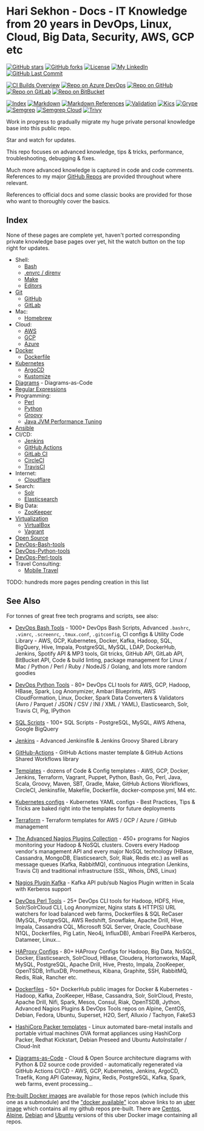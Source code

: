 # Hari Sekhon - Docs - IT Knowledge from 20 years in DevOps, Linux, Cloud, Big Data, Security, AWS, GCP etc

[![GitHub stars](https://img.shields.io/github/stars/HariSekhon/Docs?logo=github)](https://github.com/HariSekhon/Docs/stargazers)
[![GitHub forks](https://img.shields.io/github/forks/HariSekhon/Docs?logo=github)](https://github.com/HariSekhon/Docs/network)
[![License](https://img.shields.io/badge/license-MIT-green)](https://github.com/HariSekhon/Docs/blob/master/LICENSE)
[![My LinkedIn](https://img.shields.io/badge/LinkedIn%20Profile-HariSekhon-blue?logo=linkedin)](https://www.linkedin.com/in/HariSekhon/)
[![GitHub Last Commit](https://img.shields.io/github/last-commit/HariSekhon/Docs?logo=github)](https://github.com/HariSekhon/Docs/commits/master)

[![CI Builds Overview](https://img.shields.io/badge/CI%20Builds-Overview%20Page-blue?logo=circleci)](https://harisekhon.github.io/CI-CD/)
[![Repo on Azure DevOps](https://img.shields.io/badge/repo-Azure%20DevOps-0078D7?logo=azure%20devops)](https://dev.azure.com/HariSekhon/GitHub/_git/Docs)
[![Repo on GitHub](https://img.shields.io/badge/repo-GitHub-2088FF?logo=github)](https://github.com/HariSekhon/Docs)
[![Repo on GitLab](https://img.shields.io/badge/repo-GitLab-FCA121?logo=gitlab)](https://gitlab.com/HariSekhon/Docs)
[![Repo on BitBucket](https://img.shields.io/badge/repo-BitBucket-0052CC?logo=bitbucket)](https://bitbucket.org/HariSekhon/Docs)

[![Index](https://github.com/HariSekhon/Docs/actions/workflows/index.yaml/badge.svg)](https://github.com/HariSekhon/Docs/actions/workflows/index.yaml)
[![Markdown](https://github.com/HariSekhon/Docs/actions/workflows/markdown.yaml/badge.svg)](https://github.com/HariSekhon/Docs/actions/workflows/markdown.yaml)
[![Markdown References](https://github.com/HariSekhon/Docs/actions/workflows/markdown_references.yaml/badge.svg)](https://github.com/HariSekhon/Docs/actions/workflows/markdown_references.yaml)
[![Validation](https://github.com/HariSekhon/Docs/actions/workflows/validate.yaml/badge.svg)](https://github.com/HariSekhon/Docs/actions/workflows/validate.yaml)
[![Kics](https://github.com/HariSekhon/Docs/actions/workflows/kics.yaml/badge.svg)](https://github.com/HariSekhon/Docs/actions/workflows/kics.yaml)
[![Grype](https://github.com/HariSekhon/Docs/actions/workflows/grype.yaml/badge.svg)](https://github.com/HariSekhon/Docs/actions/workflows/grype.yaml)
[![Semgrep](https://github.com/HariSekhon/Docs/actions/workflows/semgrep.yaml/badge.svg)](https://github.com/HariSekhon/Docs/actions/workflows/semgrep.yaml)
[![Semgrep Cloud](https://github.com/HariSekhon/Docs/actions/workflows/semgrep-cloud.yaml/badge.svg)](https://github.com/HariSekhon/Docs/actions/workflows/semgrep-cloud.yaml)
[![Trivy](https://github.com/HariSekhon/Docs/actions/workflows/trivy.yaml/badge.svg)](https://github.com/HariSekhon/Docs/actions/workflows/trivy.yaml)

Work in progress to gradually migrate my huge private personal knowledge base into this public repo.

Star and watch for updates.

This repo focuses on advanced knowledge, tips & tricks, performance, troubleshooting, debugging & fixes.

Much more advanced knowledge is captured in code and code comments. References to my major
[GitHub Repos](https://github.com/HariSekhon?tab=repositories&q=&type=&language=&sort=stargazers) are provided
throughout where relevant.

References to official docs and some classic books are provided for those who want to thoroughly cover the basics.

## Index

None of these pages are complete yet, haven't ported corresponding private knowledge base pages over yet, hit the watch
button on the top right for updates.

- Shell:
  - [Bash](bash.md)
  - [.envrc / direnv](envrc.md)
  - [Make](make.md)
  - [Editors](editors.md)
- [Git](git.md)
  - [GitHub](github.md)
  - [GitLab](gitlab.md)
- Mac:
  - [Homebrew](brew.md)
- Cloud:
  - [AWS](aws.md)
  - [GCP](gcp.md)
  - [Azure](azure.md)
- [Docker](docker.md)
  - [Dockerfile](dockerfile.md)
- [Kubernetes](kubernetes.md)
  - [ArgoCD](argocd.md)
  - [Kustomize](kustomize.md)
- [Diagrams](diagrams.md) - Diagrams-as-Code
- [Regular Expressions](regex.md)
- Programming:
  - [Perl](perl.md)
  - [Python](python.md)
  - [Groovy](groovy.md)
  - [Java JVM Performance Tuning](java-jvm-performance-tuning.md)
- [Ansible](ansible.md)
- CI/CD:
  - [Jenkins](jenkins.md)
  - [GitHub Actions](github-actions.md)
  - [GitLab CI](gitlab-ci.md)
  - [CircleCI](circleci.md)
  - [TravisCI](travis.md)
- Internet:
  - [Cloudflare](cloudflare.md)
- Search:
  - [Solr](solr.md)
  - [Elasticsearch](elasticsearch.md)
- Big Data:
  - [ZooKeeper](zookeeper.md)
- [Virtualization](virtualization.md)
  - [VirtualBox](virtualbox.md)
  - [Vagrant](vagrant.md)
- [Open Source](open-source.md)
- [DevOps-Bash-tools](devops-bash-tools.md)
- [DevOps-Python-tools](devops-python-tools.md)
- [DevOps-Perl-tools](devops-perl-tools.md)
- Travel Consulting:
  - [Mobile Travel](travel-consulting.md)

TODO: hundreds more pages pending creation in this list

## See Also

For tonnes of great free tech programs and scripts, see also:

- [DevOps Bash Tools](https://github.com/HariSekhon/DevOps-Bash-tools) - 1000+ DevOps Bash Scripts, Advanced `.bashrc`, `.vimrc`, `.screenrc`, `.tmux.conf`, `.gitconfig`, CI configs & Utility Code Library - AWS, GCP, Kubernetes, Docker, Kafka, Hadoop, SQL, BigQuery, Hive, Impala, PostgreSQL, MySQL, LDAP, DockerHub, Jenkins, Spotify API & MP3 tools, Git tricks, GitHub API, GitLab API, BitBucket API, Code & build linting, package management for Linux / Mac / Python / Perl / Ruby / NodeJS / Golang, and lots more random goodies

- [DevOps Python Tools](https://github.com/HariSekhon/DevOps-Python-tools) - 80+ DevOps CLI tools for AWS, GCP, Hadoop, HBase, Spark, Log Anonymizer, Ambari Blueprints, AWS CloudFormation, Linux, Docker, Spark Data Converters & Validators (Avro / Parquet / JSON / CSV / INI / XML / YAML), Elasticsearch, Solr, Travis CI, Pig, IPython

- [SQL Scripts](https://github.com/HariSekhon/SQL-scripts) - 100+ SQL Scripts - PostgreSQL, MySQL, AWS Athena, Google BigQuery

- [Jenkins](https://github.com/HariSekhon/Jenkins) - Advanced Jenkinsfile & Jenkins Groovy Shared Library

- [GitHub-Actions](https://github.com/HariSekhon/GitHub-Actions) - GitHub Actions master template & GitHub Actions Shared Workflows library

- [Templates](https://github.com/HariSekhon/Templates) - dozens of Code & Config templates - AWS, GCP, Docker, Jenkins, Terraform, Vagrant, Puppet, Python, Bash, Go, Perl, Java, Scala, Groovy, Maven, SBT, Gradle, Make, GitHub Actions Workflows, CircleCI, Jenkinsfile, Makefile, Dockerfile, docker-compose.yml, M4 etc.

- [Kubernetes configs](https://github.com/HariSekhon/Kubernetes-configs) - Kubernetes YAML configs - Best Practices, Tips & Tricks are baked right into the templates for future deployments

- [Terraform](https://github.com/HariSekhon/Terraform) - Terraform templates for AWS / GCP / Azure / GitHub management

- [The Advanced Nagios Plugins Collection](https://github.com/HariSekhon/Nagios-Plugins) - 450+ programs for Nagios monitoring your Hadoop & NoSQL clusters. Covers every Hadoop vendor's management API and every major NoSQL technology (HBase, Cassandra, MongoDB, Elasticsearch, Solr, Riak, Redis etc.) as well as message queues (Kafka, RabbitMQ), continuous integration (Jenkins, Travis CI) and traditional infrastructure (SSL, Whois, DNS, Linux)

- [Nagios Plugin Kafka](https://github.com/HariSekhon/Nagios-Plugin-Kafka) - Kafka API pub/sub Nagios Plugin written in Scala with Kerberos support

- [DevOps Perl Tools](https://github.com/harisekhon/perl-tools) - 25+ DevOps CLI tools for Hadoop, HDFS, Hive, Solr/SolrCloud CLI, Log Anonymizer, Nginx stats & HTTP(S) URL watchers for load balanced web farms, Dockerfiles & SQL ReCaser (MySQL, PostgreSQL, AWS Redshift, Snowflake, Apache Drill, Hive, Impala, Cassandra CQL, Microsoft SQL Server, Oracle, Couchbase N1QL, Dockerfiles, Pig Latin, Neo4j, InfluxDB), Ambari FreeIPA Kerberos, Datameer, Linux...

- [HAProxy Configs](https://github.com/HariSekhon/HAProxy-configs) - 80+ HAProxy Configs for Hadoop, Big Data, NoSQL, Docker, Elasticsearch, SolrCloud, HBase, Cloudera, Hortonworks, MapR, MySQL, PostgreSQL, Apache Drill, Hive, Presto, Impala, ZooKeeper, OpenTSDB, InfluxDB, Prometheus, Kibana, Graphite, SSH, RabbitMQ, Redis, Riak, Rancher etc.

- [Dockerfiles](https://github.com/HariSekhon/Dockerfiles) - 50+ DockerHub public images for Docker & Kubernetes - Hadoop, Kafka, ZooKeeper, HBase, Cassandra, Solr, SolrCloud, Presto, Apache Drill, Nifi, Spark, Mesos, Consul, Riak, OpenTSDB, Jython, Advanced Nagios Plugins & DevOps Tools repos on Alpine, CentOS, Debian, Fedora, Ubuntu, Superset, H2O, Serf, Alluxio / Tachyon, FakeS3

- [HashiCorp Packer templates](https://github.com/HariSekhon/Packer-templates) - Linux automated bare-metal installs and portable virtual machines OVA format appliances using HashiCorp Packer, Redhat Kickstart, Debian Preseed and Ubuntu AutoInstaller / Cloud-Init

- [Diagrams-as-Code](https://github.com/HariSekhon/Diagrams-as-Code) - Cloud & Open Source architecture diagrams with Python & D2 source code provided - automatically regenerated via GitHub Actions CI/CD - AWS, GCP, Kubernetes, Jenkins, ArgoCD, Traefik, Kong API Gateway, Nginx, Redis, PostgreSQL, Kafka, Spark, web farms, event processing...

[Pre-built Docker images](https://hub.docker.com/u/harisekhon/) are available for those repos (which include this one as a submodule) and the ["docker available"](https://hub.docker.com/r/harisekhon/centos-github/)  icon above links to an [uber image](https://hub.docker.com/r/harisekhon/centos-github/) which contains all my github repos pre-built. There are [Centos](https://hub.docker.com/r/harisekhon/centos-github/), [Alpine](https://hub.docker.com/r/harisekhon/alpine-github/), [Debian](https://hub.docker.com/r/harisekhon/debian-github/) and [Ubuntu](https://hub.docker.com/r/harisekhon/ubuntu-github/) versions of this uber Docker image containing all repos.

